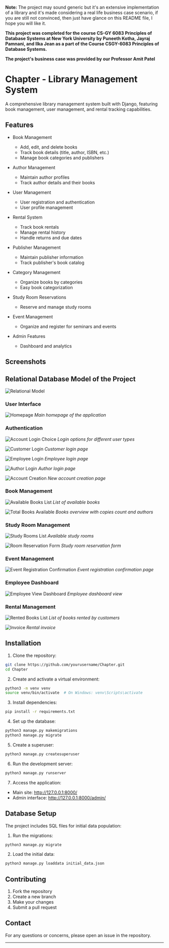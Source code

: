 **Note:** The project may sound generic but it's an extensive implementation of a library and it's made considering a real life business case scenario, if you are still not convinced, then just have glance on this README file, I hope you will like it.


**This project was completed for the course CS-GY 6083 Principles of Database Systems at New York University by Puneeth Kotha, Jayraj Pamnani, and Ilka Jean as a part of the Course CSGY-6083 Principles of Database Systems.**

**The project's business case was provided by our Professor Amit Patel**

# Chapter - Library Management System

A comprehensive library management system built with Django, featuring book management, user management, and rental tracking capabilities.

## Features

- Book Management
  - Add, edit, and delete books
  - Track book details (title, author, ISBN, etc.)
  - Manage book categories and publishers

- Author Management
  - Maintain author profiles
  - Track author details and their books

- User Management
  - User registration and authentication
  - User profile management

- Rental System
  - Track book rentals
  - Manage rental history
  - Handle returns and due dates

- Publisher Management
  - Maintain publisher information
  - Track publisher's book catalog

- Category Management
  - Organize books by categories
  - Easy book categorization

- Study Room Reservations
  - Reserve and manage study rooms

- Event Management
  - Organize and register for seminars and events

- Admin Features
  - Dashboard and analytics

## Screenshots

## Relational Database Model of the Project
![Relational Model](ChapterSS/RelationalModel.png)

### User Interface
![Homepage](ChapterSS/Homepage.png)
*Main homepage of the application*

### Authentication
![Account Login Choice](ChapterSS/AccountLoginChoice.png)
*Login options for different user types*

![Customer Login](ChapterSS/CustomerLogin.png)
*Customer login page*

![Employee Login](ChapterSS/EmployeeLogin.png)
*Employee login page*

![Author Login](ChapterSS/AuthorLogin.png)
*Author login page*

![Account Creation](ChapterSS/AccountCreationPage.png)
*New account creation page*

### Book Management
![Available Books List](ChapterSS/AvailableBooksList.png)
*List of available books*

![Total Books Available](ChapterSS/Total%20Books%20Available%20with%20Copies%20Count%20and%20Authors.png)
*Books overview with copies count and authors*

### Study Room Management
![Study Rooms List](ChapterSS/StudyRoomsList.png)
*Available study rooms*

![Room Reservation Form](ChapterSS/RoomReservationForm.png)
*Study room reservation form*

### Event Management
![Event Registration Confirmation](ChapterSS/EventRegistrationConfirmationPage.png)
*Event registration confirmation page*

### Employee Dashboard
![Employee View Dashboard](ChapterSS/EmployeeViewDashboard.png)
*Employee dashboard view*

### Rental Management
![Rented Books List](ChapterSS/List%20of%20Books%20which%20the%20Customer%20has%20Rented%20out.png)
*List of books rented by customers*

![Invoice](ChapterSS/Invoice.png)
*Rental invoice*

## Installation

1. Clone the repository:
```bash
git clone https://github.com/yourusername/Chapter.git
cd Chapter
```

2. Create and activate a virtual environment:
```bash
python3 -m venv venv
source venv/bin/activate  # On Windows: venv\Scripts\activate
```

3. Install dependencies:
```bash
pip install -r requirements.txt
```

4. Set up the database:
```bash
python3 manage.py makemigrations
python3 manage.py migrate
```

5. Create a superuser:
```bash
python3 manage.py createsuperuser
```

6. Run the development server:
```bash
python3 manage.py runserver
```

7. Access the application:
- Main site: http://127.0.0.1:8000/
- Admin interface: http://127.0.0.1:8000/admin/

## Database Setup

The project includes SQL files for initial data population:

1. Run the migrations:
```bash
python3 manage.py migrate
```

2. Load the initial data:
```bash
python3 manage.py loaddata initial_data.json
```

## Contributing

1. Fork the repository
2. Create a new branch
3. Make your changes
4. Submit a pull request

## Contact

For any questions or concerns, please open an issue in the repository.

---


